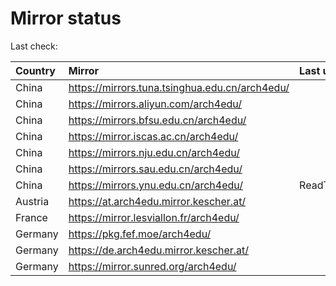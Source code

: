 <script src="./time.js"></script>
# Mirror status
Last check: <script type="text/javascript">localize(1679984652.9027686);</script>

|Country|Mirror|Last update|
|:------|:-----|:----------|
|China|https://mirrors.tuna.tsinghua.edu.cn/arch4edu/|<script type="text/javascript">localize(1679942016);</script>|
|China|https://mirrors.aliyun.com/arch4edu/|<script type="text/javascript">localize(1679942016);</script>|
|China|https://mirrors.bfsu.edu.cn/arch4edu/|<script type="text/javascript">localize(1679942016);</script>|
|China|https://mirror.iscas.ac.cn/arch4edu/|<script type="text/javascript">localize(1679942016);</script>|
|China|https://mirrors.nju.edu.cn/arch4edu/|<script type="text/javascript">localize(1679899411);</script>|
|China|https://mirrors.sau.edu.cn/arch4edu/|<script type="text/javascript">localize(1673850842);</script>|
|China|https://mirrors.ynu.edu.cn/arch4edu/|ReadTimeout|
|Austria|https://at.arch4edu.mirror.kescher.at/|<script type="text/javascript">localize(1679942016);</script>|
|France|https://mirror.lesviallon.fr/arch4edu/|<script type="text/javascript">localize(1679942016);</script>|
|Germany|https://pkg.fef.moe/arch4edu/|<script type="text/javascript">localize(1679942016);</script>|
|Germany|https://de.arch4edu.mirror.kescher.at/|<script type="text/javascript">localize(1679942016);</script>|
|Germany|https://mirror.sunred.org/arch4edu/|<script type="text/javascript">localize(1679942016);</script>|

<script src="./tablefilter/tablefilter.js"></script>
<script src="./table.js"></script>